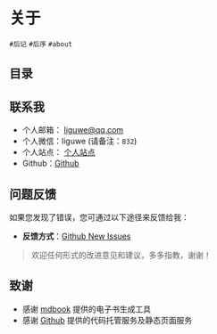 
# 关于

`#后记`  `#后序`   `#about`  


## 目录
<!-- toc -->
 ## 联系我 

- 个人邮箱： liguwe@qq.com
- 个人微信：liguwe (请备注：`832`)
- 个人站点： [个人站点](https://liguwe.site)
- Github：[Github](http://github.com/liguwe)

## 问题反馈

如果您发现了错误，您可通过以下途径来反馈给我：

- **反馈方式**：[Github New Issues](https://github.com/liguwe/liguwe.github.io/issues/new)

> 欢迎任何形式的改进意见和建议，多多指教，谢谢！

## 致谢

- 感谢 [mdbook](https://rust-lang.github.io/mdBook/) 提供的电子书生成工具
- 感谢 [Github](https://github.com/) 提供的代码托管服务及静态页面服务
